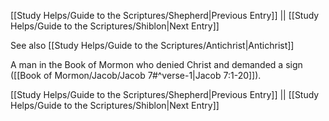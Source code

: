 [[Study Helps/Guide to the Scriptures/Shepherd|Previous Entry]]  ||  [[Study Helps/Guide to the Scriptures/Shiblon|Next Entry]]

 See also [[Study Helps/Guide to the Scriptures/Antichrist|Antichrist]]

 A man in the Book of Mormon who denied Christ and demanded a sign ([[Book of Mormon/Jacob/Jacob 7#^verse-1|Jacob 7:1-20]]).

[[Study Helps/Guide to the Scriptures/Shepherd|Previous Entry]]  ||  [[Study Helps/Guide to the Scriptures/Shiblon|Next Entry]]